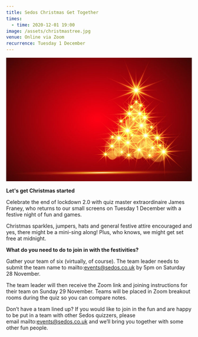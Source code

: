 ```yaml
---
title: Sedos Christmas Get Together
times:
  - time: 2020-12-01 19:00
image: /assets/christmastree.jpg
venue: Online via Zoom
recurrence: Tuesday 1 December
---
```

![](/assets/christmastree-landscape.jpg)

**Let's get Christmas started**

Celebrate the end of lockdown 2.0 with quiz master extraordinaire James Franey, who returns to our small screens on Tuesday 1 December with a festive night of fun and games. 

Christmas sparkles, jumpers, hats and general festive attire encouraged and yes, there might be a mini-sing along! Plus, who knows, we might get set free at midnight. 

**What do you need to do to join in with the festivities?**

Gather your team of six (virtually, of course). The team leader needs to submit the team name to mailto:events@sedos.co.uk by 5pm on Saturday 28 November.  

The team leader will then receive the Zoom link and joining instructions for their team on Sunday 29 November. Teams will be placed in Zoom breakout rooms during the quiz so you can compare notes.

Don’t have a team lined up? If you would like to join in the fun and are happy to be put in a team with other Sedos quizzers, please email [](mailto:events@sedos.co.uk)mailto:events@sedos.co.uk and we’ll bring you together with some other fun people.